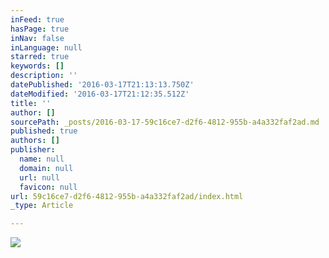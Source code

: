 ```yaml
---
inFeed: true
hasPage: true
inNav: false
inLanguage: null
starred: true
keywords: []
description: ''
datePublished: '2016-03-17T21:13:13.750Z'
dateModified: '2016-03-17T21:12:35.512Z'
title: ''
author: []
sourcePath: _posts/2016-03-17-59c16ce7-d2f6-4812-955b-a4a332faf2ad.md
published: true
authors: []
publisher:
  name: null
  domain: null
  url: null
  favicon: null
url: 59c16ce7-d2f6-4812-955b-a4a332faf2ad/index.html
_type: Article

---
```

![](https://the-grid-user-content.s3-us-west-2.amazonaws.com/1efe6326-d235-4c36-90a3-a5b618f8a3f2.png)